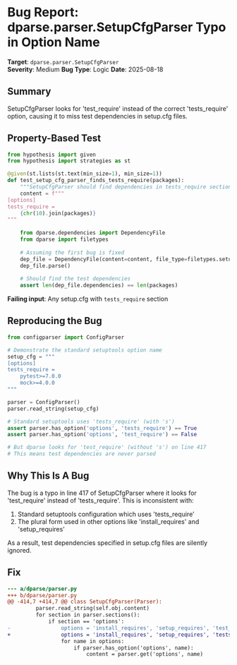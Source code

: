 # Bug Report: dparse.parser.SetupCfgParser Typo in Option Name

**Target**: `dparse.parser.SetupCfgParser`  
**Severity**: Medium
**Bug Type**: Logic
**Date**: 2025-08-18

## Summary

SetupCfgParser looks for 'test_require' instead of the correct 'tests_require' option, causing it to miss test dependencies in setup.cfg files.

## Property-Based Test

```python
from hypothesis import given
from hypothesis import strategies as st

@given(st.lists(st.text(min_size=1), min_size=1))
def test_setup_cfg_parser_finds_tests_require(packages):
    """SetupCfgParser should find dependencies in tests_require section"""
    content = f"""
[options]
tests_require = 
    {chr(10).join(packages)}
"""
    
    from dparse.dependencies import DependencyFile
    from dparse import filetypes
    
    # Assuming the first bug is fixed
    dep_file = DependencyFile(content=content, file_type=filetypes.setup_cfg)
    dep_file.parse()
    
    # Should find the test dependencies
    assert len(dep_file.dependencies) == len(packages)
```

**Failing input**: Any setup.cfg with `tests_require` section

## Reproducing the Bug

```python
from configparser import ConfigParser

# Demonstrate the standard setuptools option name
setup_cfg = """
[options]
tests_require = 
    pytest>=7.0.0
    mock>=4.0.0
"""

parser = ConfigParser()
parser.read_string(setup_cfg)

# Standard setuptools uses 'tests_require' (with 's')
assert parser.has_option('options', 'tests_require') == True
assert parser.has_option('options', 'test_require') == False

# But dparse looks for 'test_require' (without 's') on line 417
# This means test dependencies are never parsed
```

## Why This Is A Bug

The bug is a typo in line 417 of SetupCfgParser where it looks for 'test_require' instead of 'tests_require'. This is inconsistent with:
1. Standard setuptools configuration which uses 'tests_require'
2. The plural form used in other options like 'install_requires' and 'setup_requires'

As a result, test dependencies specified in setup.cfg files are silently ignored.

## Fix

```diff
--- a/dparse/parser.py
+++ b/dparse/parser.py
@@ -414,7 +414,7 @@ class SetupCfgParser(Parser):
         parser.read_string(self.obj.content)
         for section in parser.sections():
             if section == 'options':
-                options = 'install_requires', 'setup_requires', 'test_require'
+                options = 'install_requires', 'setup_requires', 'tests_require'
                 for name in options:
                     if parser.has_option('options', name):
                         content = parser.get('options', name)
```